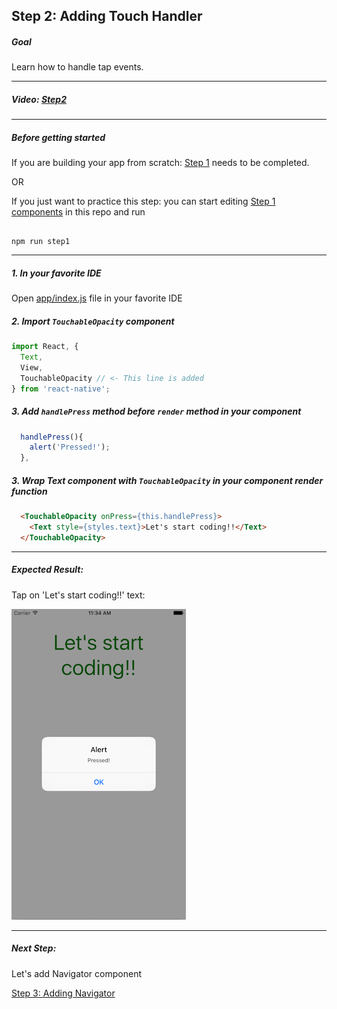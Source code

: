 ## Step 2: Adding Touch Handler

##### Goal

Learn how to handle tap events.

***

##### Video: [Step2](https://youtu.be/RY2vn2bT6XU?t=569)

***

##### Before getting started

If you are building your app from scratch: [Step 1](/tutorial/step01_cleanup_and_dependencies/) needs to be completed.

OR

If you just want to practice this step: you can start editing [Step 1 components](/tutorial/step01_cleanup_and_dependencies/) in this repo and run

```

npm run step1

```

***

##### 1. In your favorite IDE

Open [app/index.js](/tutorial/step01_cleanup_and_dependencies/app/index.js) file in your favorite IDE

##### 2. Import `TouchableOpacity` component

```js
import React, {
  Text,
  View,
  TouchableOpacity // <- This line is added
} from 'react-native';

```

##### 3. Add `handlePress` method before `render` method in your component

```js
  handlePress(){
    alert('Pressed!');
  },
```

##### 3. Wrap Text component with `TouchableOpacity` in your component render function

```html
  <TouchableOpacity onPress={this.handlePress}>
    <Text style={styles.text}>Let's start coding!!</Text>
  </TouchableOpacity>
```

****

##### Expected Result:

Tap on 'Let's start coding!!' text:

![iOS Screenshot](/tutorial/README_FILES/step2.png?raw=true)

***

##### Next Step:

Let's add Navigator component

[Step 3: Adding Navigator](/tutorial/step03_navigator/)

